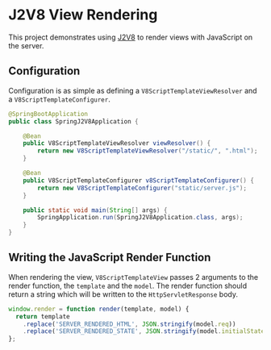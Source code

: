 # J2V8 View Rendering

This project demonstrates using [J2V8](https://github.com/eclipsesource/J2V8) to render views with JavaScript on the server.

## Configuration
Configuration is as simple as defining a `V8ScriptTemplateViewResolver` and a `V8ScriptTemplateConfigurer`.

```java
@SpringBootApplication
public class SpringJ2V8Application {

    @Bean
    public V8ScriptTemplateViewResolver viewResolver() {
        return new V8ScriptTemplateViewResolver("/static/", ".html");
    }

    @Bean
    public V8ScriptTemplateConfigurer v8ScriptTemplateConfigurer() {
        return new V8ScriptTemplateConfigurer("static/server.js");
    }

    public static void main(String[] args) {
        SpringApplication.run(SpringJ2V8Application.class, args);
    }
}
```

## Writing the JavaScript Render Function
When rendering the view, `V8ScriptTemplateView` passes 2 arguments to the render function, the `template` and the `model`.
The render function should return a string which will be written to the `HttpServletResponse` body.

```javascript
window.render = function render(template, model) {
  return template
    .replace('SERVER_RENDERED_HTML', JSON.stringify(model.req))
    .replace('SERVER_RENDERED_STATE', JSON.stringify(model.initialState));
};
```